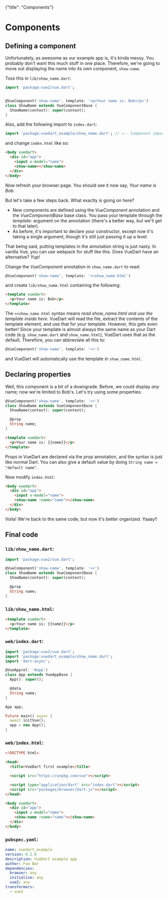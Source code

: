 {"title": "Components"}

# Components

<div id="component"></div>

## Defining a component

Unfortunately, as awesome as our example app is, it's kinda messy. You probably don't want
this much stuff in one place. Therefore, we're going to move out displaying the name into
its own component, `show-name`.

Toss this in `lib/show_name.dart`:

```dart
import 'package:vue2/vue.dart';


@VueComponent('show-name', template: '<p>Your name is: Bob</p>')
class ShowName extends VueComponentBase {
  ShowName(context): super(context);
}
```

Also, add the following import to `index.dart`:

```dart
import 'package:vuedart_example/show_name.dart'; // <-- Component import goes here
```

and change `index.html` like so:

```html
<body vuedart>
  <div id="app">
    <input v-model="name">
    <show-name></show-name>
  </div>
</body>
```

Now refresh your browser page. You should see it now say, *Your name is Bob*.

But let's take a few steps back. What exactly is going on here?

- New components are defined using the *VueComponent* annotation and the *VueComponentBase*
  base class. You pass your template through the *template:* argument on the annotation
  (there's a better way, but we'll get to that later).
- As before, it's important to declare your constructor, except now it's taking a single
  argument, though it's still just passing it up a level.

That being said, putting templates in the annotation string is just nasty. In vanilla Vue,
you can use webpack for stuff like this. Does VueDart have an alternative? *Yup!*

Change the *VueComponent* annotation in `show_name.dart` to read:

```dart
@VueComponent('show-name', template: '<<show_name.html')
```

and create `lib/show_name.html` containing the following:

```html
<template vuedart>
  <p>Your name is: Bob</p>
</template>
```

The `<<show_name.html` syntax means *read show_name.html and use the template inside here*.
VueDart will read the file, extract the contents of the template element, and use that
for your template. However, this gets even better! Since your template is almost always
the same name as your Dart code (e.g. `show_name.dart` and `show_name.html`), VueDart
uses that as the default. Therefore, you can abbreviate all this to:

```dart
@VueComponent('show-name', template: '<<')
```

and VueDart will automatically use the template in `show_name.html`.

<div id="props"></div>

## Declaring properties

Well, this component is a bit of a downgrade. Before, we could display *any* name; now
we're limited to Bob's. Let's try using some properties:

```dart
@VueComponent('show-name', template: '<<')
class ShowName extends VueComponentBase {
  ShowName(context): super(context);

  @prop
  String name;
}
```

```html
<template vuedart>
  <p>Your name is: {{name}}</p>
</template>
```

Props in VueDart are declared via the *prop* annotation, and the syntax is just like normal
Dart. You can also give a default value by doing `String name = "default name"`.

Now modify `index.html`:

```html
<body vuedart>
  <div id="app">
    <input v-model="name">
    <show-name :name="name"></show-name>
  </div>
</body>
```

Voila! We're back to the same code, but now it's better organized. Yaaay!!

<div id="final"></div>

## Final code

### `lib/show_name.dart`:

```dart
import 'package:vue2/vue.dart';

@VueComponent('show-name', template: '<<')
class ShowName extends VueComponentBase {
  ShowName(context): super(context);

  @prop
  String name;
}
```

### `lib/show_name.html`:

```html
<template vuedart>
  <p>Your name is: {{name}}</p>
</template>
```

### `web/index.dart`:

```dart
import 'package:vue2/vue.dart';
import 'package:vuedart_example/show_name.dart';
import 'dart:async';

@VueApp(el: '#app')
class App extends VueAppBase {
  App(): super();

  @data
  String name;
}

App app;

Future main() async {
  await initVue();
  app = new App();
}
```

### `web/index.html`:

```html
<!DOCTYPE html>

<head>
  <title>VueDart first example</title>

  <script src="https://unpkg.com/vue"></script>

  <script type="application/dart" src="index.dart"></script>
  <script src="packages/browser/dart.js"></script>
</head>

<body vuedart>
  <div id="app">
    <input v-model="name">
    <show-name :name="name"></show-name>
  </div>
</body>
```

### `pubspec.yaml`:

```yaml
name: vuedart_example
version: 0.2.0
description: VueDart example app
author: Foo Bar
dependencies:
  browser: any
  initialize: any
  vue2: any
transformers:
  - vue2
```
